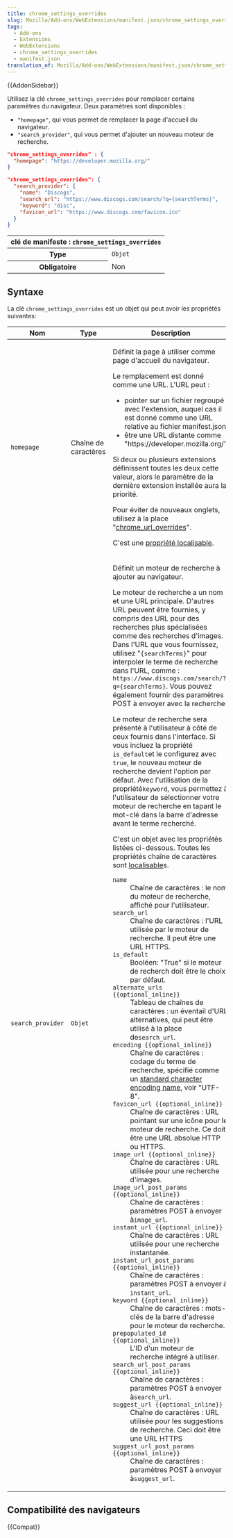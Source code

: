 ```yaml
---
title: chrome_settings_overrides
slug: Mozilla/Add-ons/WebExtensions/manifest.json/chrome_settings_overrides
tags:
  - Add-ons
  - Extensions
  - WebExtensions
  - chrome_settings_overrides
  - manifest.json
translation_of: Mozilla/Add-ons/WebExtensions/manifest.json/chrome_settings_overrides
---
```


{{AddonSidebar}}

Utilisez la clé `chrome_settings_overrides` pour remplacer certains paramètres du navigateur. Deux paramètres sont disponibles :

- `"homepage"`, qui vous permet de remplacer la page d'accueil du navigateur.
- `"search_provider"`, qui vous permet d'ajouter un nouveau moteur de recherche.

```json
"chrome_settings_overrides" : {
  "homepage": "https://developer.mozilla.org/"
}
```

```json
"chrome_settings_overrides": {
  "search_provider": {
    "name": "Discogs",
    "search_url": "https://www.discogs.com/search/?q={searchTerms}",
    "keyword": "disc",
    "favicon_url": "https://www.discogs.com/favicon.ico"
  }
}
```

<table>
  <tbody>
    <tr>
      <th colspan="2" scope="row">
        clé de manifeste : <code>chrome_settings_overrides</code>
      </th>
    </tr>
    <tr>
      <th scope="row">Type</th>
      <td><code>Objet</code></td>
    </tr>
    <tr>
      <th scope="row">Obligatoire</th>
      <td>Non</td>
    </tr>
  </tbody>
</table>

## Syntaxe

La clé `chrome_settings_overrides` est un objet qui peut avoir les propriétés suivantes:

<table class="standard-table">
  <thead>
    <tr>
      <th scope="col">Nom</th>
      <th scope="col">Type</th>
      <th scope="col">Description</th>
    </tr>
  </thead>
  <tbody>
    <tr>
      <td><code>homepage</code></td>
      <td>Chaîne de caractères</td>
      <td>
        <p>Définit la page à utiliser comme page d'accueil du navigateur.</p>
        <p>Le remplacement est donné comme une URL. L'URL peut :</p>
        <ul>
          <li>
            pointer sur un fichier regroupé avec l'extension, auquel cas il est
            donné comme une URL relative au fichier manifest.json
          </li>
          <li>être une URL distante comme "https://developer.mozilla.org/".</li>
        </ul>
        <p>
          Si deux ou plusieurs extensions définissent toutes les deux cette
          valeur, alors le paramètre de la dernière extension installée aura la
          priorité.
        </p>
        <p>
          Pour éviter de nouveaux onglets, utilisez à la place "<a
            href="/fr/Add-ons/WebExtensions/manifest.json/chrome_url_overrides"
            >chrome_url_overrides</a
          >".
        </p>
        <p>
          C'est une
          <a
            href="/fr/Add-ons/WebExtensions/Internationalization#Internationalizing_manifest.json"
            >propriété localisable</a
          >.
        </p>
      </td>
    </tr>
    <tr>
      <td><code>search_provider</code></td>
      <td><code>Objet</code></td>
      <td>
        <p>Définit un moteur de recherche à ajouter au navigateur.</p>
        <p>
          Le moteur de recherche a un nom et une URL principale. D'autres URL
          peuvent être fournies, y compris des URL pour des recherches plus
          spécialisées comme des recherches d'images. Dans l'URL que vous
          fournissez, utilisez "<code>{searchTerms}</code>" pour interpoler le
          terme de recherche dans l'URL, comme :
          <code>https://www.discogs.com/search/?q={searchTerms}</code>. Vous
          pouvez également fournir des paramètres POST à envoyer avec la
          recherche.
        </p>
        <p>
          Le moteur de recherche sera présenté à l'utilisateur à côté de ceux
          fournis dans l'interface. Si vous incluez la propriété
          <code>is_default</code>et le configurez avec <code>true</code>, le
          nouveau moteur de recherche devient l'option par défaut. Avec
          l'utilisation de la propriété<code>keyword</code>, vous permettez à
          l'utilisateur de sélectionner votre moteur de recherche en tapant le
          mot-clé dans la barre d'adresse avant le terme recherché.
        </p>
        <p>
          C'est un objet avec les propriétés listées ci-dessous. Toutes les
          propriétés chaîne de caractères sont
          <a
            href="/fr/Add-ons/WebExtensions/Internationalization#Internationalizing_manifest.json"
            >localisable</a
          >s.
        </p>
        <dl>
          <dt><code>name</code></dt>
          <dd>
            Chaîne de caractères : le nom du moteur de recherche, affiché pour
            l'utilisateur.
          </dd>
          <dt><code>search_url</code></dt>
          <dd>
            Chaîne de caractères : l'URL utilisée par le moteur de recherche. Il
            peut être une URL HTTPS.
          </dd>
          <dt><code>is_default</code></dt>
          <dd>
            Booléen: "True" si le moteur de recherch doit être le choix par
            défaut.
          </dd>
          <dt><code>alternate_urls {{optional_inline}}</code></dt>
          <dd>
            Tableau de chaînes de caractères : un éventail d'URL alternatives,
            qui peut être utilisé à la place de<code>search_url</code>.
          </dd>
          <dt><code>encoding {{optional_inline}}</code></dt>
          <dd>
            Chaîne de caractères : codage du terme de recherche, spécifié comme
            un
            <a
              href="https://www.iana.org/assignments/character-sets/character-sets.xhtml"
              >standard character encoding name</a
            >, voir "UTF-8".
          </dd>
          <dt><code>favicon_url {{optional_inline}}</code></dt>
          <dd>
            Chaîne de caractères : URL pointant sur une icône pour le moteur de
            recherche. Ce doit être une URL absolue HTTP ou HTTPS.
          </dd>
          <dt><code>image_url {{optional_inline}}</code></dt>
          <dd>
            Chaîne de caractères : URL utilisée pour une recherche d'images.
          </dd>
          <dt><code>image_url_post_params {{optional_inline}}</code></dt>
          <dd>
            Chaîne de caractères : paramètres POST à envoyer
            à<code>image_url</code>.
          </dd>
          <dt><code>instant_url {{optional_inline}}</code></dt>
          <dd>
            Chaîne de caractères : URL utilisée pour une recherche instantanée.
          </dd>
          <dt><code>instant_url_post_params {{optional_inline}}</code></dt>
          <dd>
            Chaîne de caractères : paramètres POST à envoyer à
            <code>instant_url</code>.
          </dd>
          <dt><code>keyword {{optional_inline}}</code></dt>
          <dd>
            Chaîne de caractères : mots-clés de la barre d'adresse pour le
            moteur de recherche.
          </dd>
          <dt><code>prepopulated_id {{optional_inline}}</code></dt>
          <dd>L'ID d'un moteur de recherche intégré à utiliser.</dd>
          <dt><code>search_url_post_params {{optional_inline}}</code></dt>
          <dd>
            Chaîne de caractères : paramètres POST à envoyer
            à<code>search_url</code>.
          </dd>
          <dt><code>suggest_url {{optional_inline}}</code></dt>
          <dd>
            Chaîne de caractères : URL utilisée pour les suggestions de
            recherche. Ceci doit être une URL HTTPS
          </dd>
          <dt><code>suggest_url_post_params {{optional_inline}}</code></dt>
          <dd>
            Chaîne de caractères : paramètres POST à envoyer
            à<code>suggest_url</code>.
          </dd>
        </dl>
      </td>
    </tr>
  </tbody>
</table>

## Compatibilité des navigateurs

{{Compat}}

